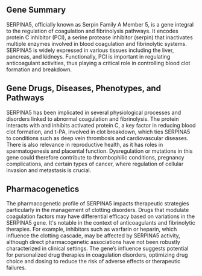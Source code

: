 ## Gene Summary
SERPINA5, officially known as Serpin Family A Member 5, is a gene integral to the regulation of coagulation and fibrinolysis pathways. It encodes protein C inhibitor (PCI), a serine protease inhibitor (serpin) that inactivates multiple enzymes involved in blood coagulation and fibrinolytic systems. SERPINA5 is widely expressed in various tissues including the liver, pancreas, and kidneys. Functionally, PCI is important in regulating anticoagulant activities, thus playing a critical role in controlling blood clot formation and breakdown.

## Gene Drugs, Diseases, Phenotypes, and Pathways
SERPINA5 has been implicated in several physiological processes and disorders linked to abnormal coagulation and fibrinolysis. The protein interacts with and inhibits activated protein C, a key factor in reducing blood clot formation, and t-PA, involved in clot breakdown, which ties SERPINA5 to conditions such as deep vein thrombosis and cardiovascular diseases. There is also relevance in reproductive health, as it has roles in spermatogenesis and placental function. Dysregulation or mutations in this gene could therefore contribute to thrombophilic conditions, pregnancy complications, and certain types of cancer, where regulation of cellular invasion and metastasis is crucial.

## Pharmacogenetics
The pharmacogenetic profile of SERPINA5 impacts therapeutic strategies particularly in the management of clotting disorders. Drugs that modulate coagulation factors may have differential efficacy based on variations in the SERPINA5 gene. It's notable in the context of anticoagulants and fibrinolytic therapies. For example, inhibitors such as warfarin or heparin, which influence the clotting cascade, may be affected by SERPINA5 activity, although direct pharmacogenetic associations have not been robustly characterized in clinical settings. The gene’s influence suggests potential for personalized drug therapies in coagulation disorders, optimizing drug choice and dosing to reduce the risk of adverse effects or therapeutic failures.